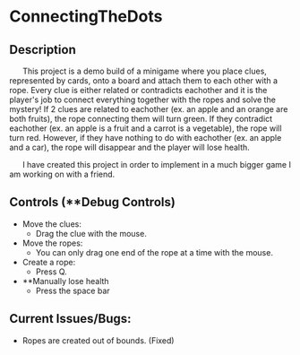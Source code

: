 # ConnectingTheDots

## Description
&nbsp;&nbsp;&nbsp;&nbsp;&nbsp;&nbsp;This project is a demo build of a minigame where you place clues, represented by cards, onto a board and attach them to each other with a rope. Every clue is either related or contradicts eachother and it is the player's job to connect everything together with the ropes and solve the mystery! If 2 clues are related to eachother (ex. an apple and an orange are both fruits), the rope connecting them will turn green. If they contradict eachother (ex. an apple is a fruit and a carrot is a vegetable), the rope will turn red. However, if they have nothing to do with eachother (ex. an apple and a car), the rope will disappear and the player will lose health.

&nbsp;&nbsp;&nbsp;&nbsp;&nbsp;&nbsp;I have created this project in order to implement in a much bigger game I am working on with a friend.

## Controls (**Debug Controls)
- Move the clues:
  - Drag the clue with the mouse.
- Move the ropes:
  - You can only drag one end of the rope at a time with the mouse.
- Create a rope:
  - Press Q.
- **Manually lose health
  - Press the space bar
  
## Current Issues/Bugs:
- Ropes are created out of bounds. (Fixed)

